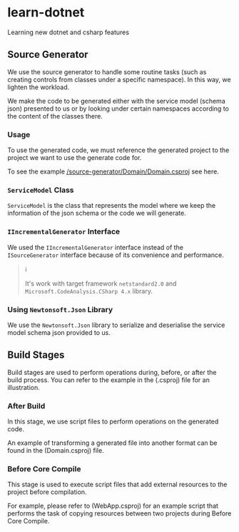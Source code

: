 # learn-dotnet

Learning new dotnet and csharp features

## Source Generator

We use the source generator to handle some routine tasks (such as creating
controls from classes under a specific namespace). In this way, we lighten
the workload.

We make the code to be generated either with the service model (schema
json) presented to us or by looking under certain namespaces according to the
content of the classes there.

### Usage

To use the generated code, we must reference the generated project to the
project we want to use the generate code for.

To see the example
[/source-generator/Domain/Domain.csproj](/source-generator/Domain/Domain.csproj)
see here.

### `ServiceModel` Class

`ServiceModel` is the class that represents the model where we keep the
information of the json schema or the code we will generate.

### `IIncrementalGenerator` Interface

We used the `IIncrementalGenerator` interface instead of the `ISourceGenerator`
interface because of its convenience and performance.

> :information_source:
>
> It's work with target framework `netstandard2.0` and
> `Microsoft.CodeAnalysis.CSharp 4.x` library.

### Using `Newtonsoft.Json` Library

We use the `Newtonsoft.Json` library to serialize and deserialise the
service model schema json provided to us.

## Build Stages

Build stages are used to perform operations during, before, or after the build
process. You can refer to the example in the (.csproj) file for an
illustration.

### After Build

In this stage, we use script files to perform operations on the generated code.

An example of transforming a generated file into another format can be found
in the (Domain.csproj) file.

### Before Core Compile

This stage is used to execute script files that add external resources to the
project before compilation.

For example, please refer to (WebApp.csproj) for an example script that
performs the task of copying resources between two projects during Before
Core Compile.
